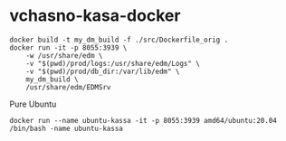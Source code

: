 # vchasno-kasa-docker



```shell
docker build -t my_dm_build -f ./src/Dockerfile_orig .
docker run -it -p 8055:3939 \
    -w /usr/share/edm \
    -v "$(pwd)/prod/logs:/usr/share/edm/Logs" \
    -v "$(pwd)/prod/db_dir:/var/lib/edm" \
    my_dm_build \
    /usr/share/edm/EDMSrv
```


Pure Ubuntu
```shell
docker run --name ubuntu-kassa -it -p 8055:3939 amd64/ubuntu:20.04 /bin/bash -name ubuntu-kassa
```